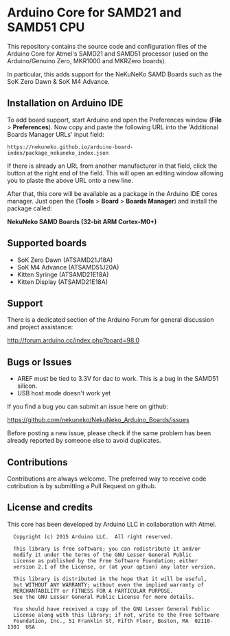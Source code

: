 # Arduino Core for SAMD21 and SAMD51 CPU

This repository contains the source code and configuration files of the Arduino Core
for Atmel's SAMD21 and SAMD51 processor (used on the Arduino/Genuino Zero, MKR1000 and MKRZero boards).

In particular, this adds support for the NeKuNeKo SAMD Boards such as the SoK Zero Dawn & SoK M4 Advance.

## Installation on Arduino IDE

To add board support, start Arduino and open the Preferences window (**File** > **Preferences**). Now copy and paste the following URL into the 'Additional Boards Manager URLs' input field:

    https://nekuneko.github.io/arduino-board-index/package_nekuneko_index.json

If there is already an URL from another manufacturer in that field, click the button at the right end of the field. This will open an editing window allowing you to plaste the above URL onto a new line.

After that, this core will be available as a package in the Arduino IDE cores manager.
Just open the (**Tools** > **Board** > **Boards Manager**) and install the package called:

**NekuNeko SAMD Boards (32-bit ARM Cortex-M0+)**

## Supported boards

* SoK Zero Dawn (ATSAMD21J18A)
* SoK M4 Advance (ATSAMD51J20A)
* Kitten Syringe (ATSAMD21E18A)
* Kitten Display (ATSAMD21E18A)

## Support

There is a dedicated section of the Arduino Forum for general discussion and project assistance:

http://forum.arduino.cc/index.php?board=98.0

## Bugs or Issues

* AREF must be tied to 3.3V for dac to work. This is a bug in the SAMD51 silicon.
* USB host mode doesn't work yet


If you find a bug you can submit an issue here on github:

https://github.com/nekuneko/NekuNeko_Arduino_Boards/issues

Before posting a new issue, please check if the same problem has been already reported by someone else
to avoid duplicates.

## Contributions

Contributions are always welcome. The preferred way to receive code cotribution is by submitting a 
Pull Request on github.

## License and credits

This core has been developed by Arduino LLC in collaboration with Atmel.

```
  Copyright (c) 2015 Arduino LLC.  All right reserved.

  This library is free software; you can redistribute it and/or
  modify it under the terms of the GNU Lesser General Public
  License as published by the Free Software Foundation; either
  version 2.1 of the License, or (at your option) any later version.

  This library is distributed in the hope that it will be useful,
  but WITHOUT ANY WARRANTY; without even the implied warranty of
  MERCHANTABILITY or FITNESS FOR A PARTICULAR PURPOSE.
  See the GNU Lesser General Public License for more details.

  You should have received a copy of the GNU Lesser General Public
  License along with this library; if not, write to the Free Software
  Foundation, Inc., 51 Franklin St, Fifth Floor, Boston, MA  02110-1301  USA
```
